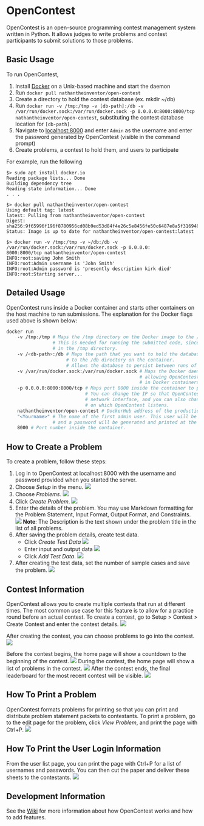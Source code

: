 # OpenContest
OpenContest is an open-source programming contest management system written in Python. It allows judges to write problems and contest participants to submit solutions to those problems. 

## Basic Usage
To run OpenContest,
1. Install [Docker](https://store.docker.com/search?type=edition&offering=community) on a Unix-based machine and start the daemon
2. Run `docker pull nathantheinventor/open-contest`
3. Create a directory to hold the contest database (ex. mkdir ~/db)
4. Run `docker run -v /tmp:/tmp -v [db-path]:/db -v /var/run/docker.sock:/var/run/docker.sock -p 0.0.0.0:8000:8000/tcp nathantheinventor/open-contest`, substituting the contest database location for `[db-path]`.
5. Navigate to [localhost:8000](http://localhost:8000) and enter `Admin` as the username and enter the password generated by OpenContest (visible in the command prompt)
6. Create problems, a contest to hold them, and users to participate

For example, run the following
```
$> sudo apt install docker.io
Reading package lists... Done
Building dependency tree
Reading state information... Done
. . . 

$> docker pull nathantheinventor/open-contest
Using default tag: latest
latest: Pulling from nathantheinventor/open-contest
Digest: sha256:9f65996f196f8780956cd08b9ed53d84f4e26c5e8456fe50c6487e8a5f316948
Status: Image is up to date for nathantheinventor/open-contest:latest

$> docker run -v /tmp:/tmp -v ~/db:/db -v /var/run/docker.sock:/var/run/docker.sock -p 0.0.0.0:
8000:8000/tcp nathantheinventor/open-contest
INFO:root:saving John Smith
INFO:root:Admin username is 'John Smith'
INFO:root:Admin password is 'presently description kirk died'
INFO:root:Starting server...

```

## Detailed Usage
OpenContest runs inside a Docker container and starts other containers on the host machine to run submissions. The explanation for the Docker flags used above is shown below:
```bash
docker run
    -v /tmp:/tmp # Maps the /tmp directory on the Docker image to the /tmp directory on the real machine
                 # This is needed for running the submitted code, since submissions are processed
                 # in the /tmp directory.
    -v /<db-path>:/db # Maps the path that you want to hold the database on the physical machine
                      # to the /db directory on the container.
                      # Allows the database to persist between runs of the container.
    -v /var/run/docker.sock:/var/run/docker.sock # Maps the Docker daemon socket to the image,
                                                 # allowing OpenContest to run submissions
                                                 # in Docker containers.
    -p 0.0.0.0:8000:8000/tcp # Maps port 8000 inside the container to port 8000 outside the container.
                             # You can change the IP so that OpenContest listens only on a particular
                             # network interface, and you can also change the port 
                             # on which OpenContest listens.
    nathantheinventor/open-contest # DockerHub address of the production version
    "<Yourname>" # The name of the first admin user. This user will be given admin rights,
                 # and a password will be generated and printed at the beginning of the log.
    8000 # Port number inside the container.
```

## How to Create a Problem
To create a problem, follow these steps:
1. Log in to OpenContest at localhost:8000 with the username and password provided when you started the server.
2. Choose *Setup* in the menu.
![](https://contests-dev.nathantheinventor.com/images/setup.png)
3. Choose *Problems*.
![](https://contests-dev.nathantheinventor.com/images/problems.png)
4. Click *Create Problem*.
![](https://contests-dev.nathantheinventor.com/images/createproblem.png)
5. Enter the details of the problem. You may use Markdown formatting for the Problem Statement, Input Format, Output Format, and Constraints.  
![](https://contests-dev.nathantheinventor.com/images/problemdata.png)
    **Note**: The Description is the text shown under the problem title in the list of all problems.
6. After saving the problem details, create test data.
    - Click *Create Test Data*
![](https://contests-dev.nathantheinventor.com/images/createtestdata.png)
    - Enter input and output data
![](https://contests-dev.nathantheinventor.com/images/testio.png)
    - Click *Add Test Data*.
![](https://contests-dev.nathantheinventor.com/images/addtestdata.png)
7. After creating the test data, set the number of sample cases and save the problem.
![](https://contests-dev.nathantheinventor.com/images/samplecases.png)

## Contest Information
OpenContest allows you to create multiple contests that run at different times. The most common use case for this feature is to allow for a practice round before an actual contest. To create a contest, go to Setup > Contest > Create Contest and enter the contest details. 
![](https://contests-dev.nathantheinventor.com/images/contestdetails.png)

After creating the contest, you can choose problems to go into the contest.
![](https://contests-dev.nathantheinventor.com/images/chooseproblem.png)

Before the contest begins, the home page will show a countdown to the beginning of the contest.
![](https://contests-dev.nathantheinventor.com/images/countdown.png)
During the contest, the home page will show a list of problems in the contest.
![](https://contests-dev.nathantheinventor.com/images/homepageproblems.png)
After the contest ends, the final leaderboard for the most recent contest will be visible.
![](https://contests-dev.nathantheinventor.com/images/leaderboard.png)

## How To Print a Problem
OpenContest formats problems for printing so that you can print and distribute problem statement packets to contestants. To print a problem, go to the edit page for the problem, click *View Problem*, and print the page with Ctrl+P.
![](https://contests-dev.nathantheinventor.com/images/printproblem.png)

## How To Print the User Login Information
From the user list page, you can print the page with Ctrl+P for a list of usernames and passwords. You can then cut the paper and deliver these sheets to the contestants.
![](https://contests-dev.nathantheinventor.com/images/printusers.png)

## Development Information
See the [Wiki](https://github.com/nathantheinventor/open-contest/wiki) for more information about how OpenContest works and how to add features.
